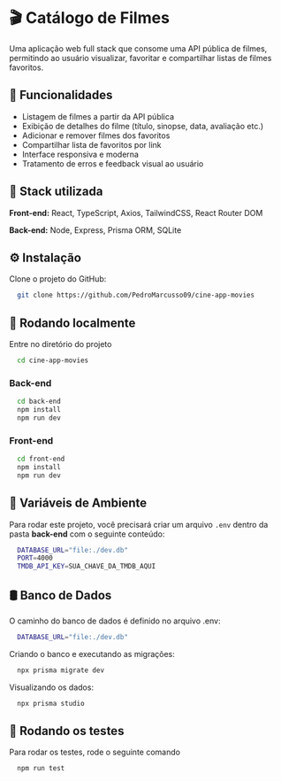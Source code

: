 
# 🎬 Catálogo de Filmes

Uma aplicação web full stack que consome uma API pública de filmes, permitindo ao usuário visualizar, favoritar e compartilhar listas de filmes favoritos.

## 🚀 Funcionalidades

- Listagem de filmes a partir da API pública
- Exibição de detalhes do filme (título, sinopse, data, avaliação etc.)
- Adicionar e remover filmes dos favoritos
- Compartilhar lista de favoritos por link
- Interface responsiva e moderna
- Tratamento de erros e feedback visual ao usuário


## 🧩 Stack utilizada

**Front-end:** React, TypeScript, Axios, TailwindCSS, React Router DOM

**Back-end:** Node, Express, Prisma ORM, SQLite


## ⚙️ Instalação

Clone o projeto do GitHub:

```bash
  git clone https://github.com/PedroMarcusso09/cine-app-movies
```
    
## 🚀 Rodando localmente

Entre no diretório do projeto

```bash
  cd cine-app-movies
```

### Back-end

```bash
  cd back-end
  npm install
  npm run dev
```

### Front-end

```bash
  cd front-end
  npm install
  npm run dev
```


## 🌱 Variáveis de Ambiente

Para rodar este projeto, você precisará criar um arquivo `.env` dentro da pasta **back-end** com o seguinte conteúdo:

```bash
  DATABASE_URL="file:./dev.db"
  PORT=4000
  TMDB_API_KEY=SUA_CHAVE_DA_TMDB_AQUI
```

## 🛢️ Banco de Dados

O caminho do banco de dados é definido no arquivo .env:

```bash
  DATABASE_URL="file:./dev.db"
```

Criando o banco e executando as migrações:

```bash
  npx prisma migrate dev
```

Visualizando os dados:

```bash
  npx prisma studio
```

## 🧪 Rodando os testes

Para rodar os testes, rode o seguinte comando

```bash
  npm run test
```